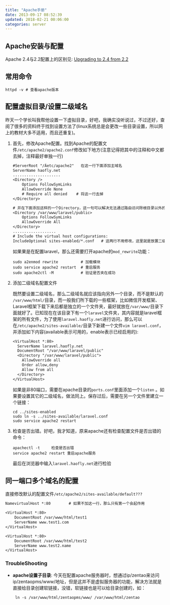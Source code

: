 ```yaml
---
title: "Apache手册"
date: 2013-09-17 08:52:39
updated: 2018-02-21 00:06:00
categories: server
---
```

## Apache安装与配置

Apache 2.4与2.2配置上的区别见: [Upgrading to 2.4 from 2.2](http://httpd.apache.org/docs/2.4/upgrading.html#access)

## 常用命令

```shell
httpd -v # 查看apache版本
```
## 配置虚拟目录/设置二级域名

<!--more-->

昨天一个学长叫我帮他设置一下虚拟目录，好吧，我确实没听说过，不过还好，查阅了很多的资料终于找到设置方法了(linux系统总是会更改一些目录设置，所以网上的教材大多不适用，而且还重复)。

1. 首先，修改Apache配置。找到Apache的配置文件`/etc/apache2/apache2.conf`修改如下地方(注意记得把其中的注释和中文都去掉，注释最好单独一行)

   ```tex
   #ServerRoot "/Âetc/apache2"   在这一行下面添加主域名
   ServerName haofly.net
   .....................
   <Directory />
       Options FollowSymLinks
       AllowOverride None
       # Require all denied    # 将这一行去掉
   </Directory>

   # 并在下面添加这样的一个Directory，这一句可以解决无法通过路由访问除根目录以外的
   <Directory /var/www/laravel/public>
       Options FollowSymLinks
       AllowOverride All
   </Directory>
   ...................
   # Include the virtual host configurations:
   IncludeOptional sites-enabled/*.conf   # 这两行不用修改，这里就是放置二级域名配置的地方
   ```

   如果果是在配置laravel，那么还需要打开apache的`mod_rewrite`功能：

   ```shell
   sudo a2enmod rewrite          # 加载模块
   sudo service apache2 restart  # 重启服务
   sudo apache2ctl -M            # 验证是否夹在成功
   ```

2. 添加二级域名配置文件

   既然要设置二级域名，那么二级域名就应该指向另外一个目录，而不是默认的 `/var/www/html/`目录，而一般我们所下载的一些框架，比如微信开发框架、Laravel框架下载下来后都是独立的一个文件夹，最好就放在`/var/www/`目录下面就好了。已知现在在该目录下有一个`laravel`文件夹，其内容就是laravel框架的所有文件，为了使用`laravel.haofly.net`进行访问，那么可以在`/etc/apache2/sites-available/`目录下新建一个文件`vim laravel.conf`，并添加如下内容(available表示可用的，enable表示已经启用的):

   ```tex
   <VirtualHost *:80>
     ServerName laravel.haofly.net
     DocumentRoot "/var/www/laravel/public"
     <Directory "/var/www/laravel/public">
       AllowOverride all
       Order allow,deny
       Allow from all
     </Directory>
   </VirtualHost>
   ```

   如果是非80端口，需要在apache目录的`ports.conf`里面添加一个`listen` 。如果要设置其它的二级域名，做法同上。保存过后，需要在另一个文件里建立一个链接： 

   ```shell
   cd ../sites-enabled
   sudo ln -s ../sites-available/laravel.conf
   sudo service apache2 restart
   ```

3. 检查是否出错。好吧，我才知道，原来apache还有检查配置文件是否出错的命令：

   ```shell
   apachectl -t     检查是否出错
   service apache2 restart 重启apache服务
   ```

   最后在浏览器中输入`laravel.haofly.net`进行检验

## 同一端口多个域名的配置

直接修改默认的配置文件`/etc/apache2/sites-available/default???`

```tex
NamevirtualHost *:80		# 如果不加这一行，那么只有第一个会起作用

<VirtualHost *:80>
	DocumentRoot /var/www/html/test1
	ServerName www.test1.com    
</VirtualHost>

<VirtualHost *:80>
	DocumentRoot /var/www/html/test2
	ServerName www.test2.name
</VirtualHost>
```

### TroubleShooting

- **apache设置子目录**: 今天在配置apache服务器时，想通过ip/zentao来访问ip/zentaopms/www/地址，但是这并不是虚拟服务器的功能，解决方法就是直接给目录创建软链接，没错，软链接也是可以给目录创建的，如：

  ```shell
   ln -s /var/www/html/zentaopms/www/ /var/www/html/zentao
  ```

  ​





